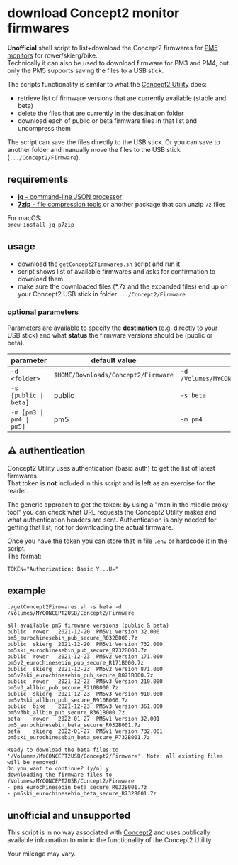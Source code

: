 # download Concept2 monitor firmwares

**Unofficial** shell script to list+download the Concept2 firmwares for [PM5 monitors](https://www.concept2.com/service/monitors/pm5/firmware) for rower/skierg/bike.  
Technically it can also be used to download firmware for PM3 and PM4, but only the PM5 supports saving the files to a USB stick.  

The scripts functionality is similar to what the [Concept2 Utility](https://www.concept2.com/service/software/concept2-utility) does:

- retrieve list of firmware versions that are currently available (stable and beta)
- delete the files that are currently in the destination folder
- download each of public or beta firmware files in that list and uncompress them

The script can save the files directly to the USB stick. Or you can save to another folder and manually move the files to the USB stick (`.../Concept2/Firmware`).

## requirements

- [**jq** - command-line JSON processor](https://stedolan.github.io/jq/)
- [**7zip** - file compression tools](https://www.7-zip.org/) or another package that can unzip `7z` files

For macOS:  
`brew install jq p7zip`

## usage

- download the `getConcept2Firmwares.sh` script and run it
- script shows list of available firmwares and asks for confirmation to download them
- make sure the downloaded files (*.7z and the expanded files) end up on your Concept2 USB stick in folder `.../Concept2/Firmware`

### optional parameters

Parameters are available to specify the **destination** (e.g. directly to your USB stick) and what **status** the firmware versions should be (public or beta).

| parameter | default value | example |
|---|---|---|
| `-d <folder>` | `$HOME/Downloads/Concept2/Firmware` | `-d /Volumes/MYCONCEPT2USB/Concept2/Firmware` |
| `-s [public \| beta]` | public | `-s beta` |
| `-m [pm3 \| pm4 \| pm5]` | pm5 | `-m pm4` |

## ⚠️ authentication

Concept2 Utility uses authentication (basic auth) to get the list of latest firmwares.  
That token is **not** included in this script and is left as an exercise for the reader.

The generic approach to get the token: by using a "man in the middle proxy tool" you can check what URL requests the Concept2 Utility makes and what authentication headers are sent. Authentication is only needed for getting that list, not for downloading the actual firmware.

Once you have the token you can store that in file `.env` or hardcode it in the script.  
The format:

```shell
TOKEN="Authorization: Basic Y...U="
```

## example

```shell
./getConcept2Firmwares.sh -s beta -d /Volumes/MYCONCEPT2USB/Concept2/Firmware
```

```shell
all available pm5 firmware versions (public & beta)
public	rower	2021-12-20	PM5v1 Version 32.000	pm5_eurochinesebin_pub_secure_R032B000.7z
public	skierg	2021-12-20	PM5v1 Version 732.000	pm5ski_eurochinesebin_pub_secure_R732B000.7z
public	rower	2021-12-23	PM5v2 Version 171.000	pm5v2_eurochinesebin_pub_secure_R171B000.7z
public	skierg	2021-12-23	PM5v2 Version 871.000	pm5v2ski_eurochinesebin_pub_secure_R871B000.7z
public	rower	2021-12-23	PM5v3 Version 210.000	pm5v3_allbin_pub_secure_R210B000.7z
public	skierg	2021-12-23	PM5v3 Version 910.000	pm5v3ski_allbin_pub_secure_R910B000.7z
public	bike	2021-12-23	PM5v3 Version 361.000	pm5v3bk_allbin_pub_secure_R361B000.7z
beta	rower	2022-01-27	PM5v1 Version 32.001	pm5_eurochinesebin_beta_secure_R032B001.7z
beta	skierg	2022-01-27	PM5v1 Version 732.001	pm5ski_eurochinesebin_beta_secure_R732B001.7z

Ready to download the beta files to '/Volumes/MYCONCEPT2USB/Concept2/Firmware'. Note: all existing files will be removed!
Do you want to continue? (y/n) y
downloading the firmware files to /Volumes/MYCONCEPT2USB/Concept2/Firmware
- pm5_eurochinesebin_beta_secure_R032B001.7z
- pm5ski_eurochinesebin_beta_secure_R732B001.7z
```

## unofficial and unsupported

This script is in no way associated with [Concept2](https://concept2.com) and uses publically available information to mimic the functionality of the Concept2 Utility.

Your mileage may vary.
